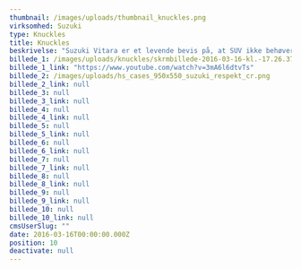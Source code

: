 ```yaml
---
thumbnail: /images/uploads/thumbnail_knuckles.png
virksomhed: Suzuki
type: Knuckles
title: Knuckles
beskrivelse: "Suzuki Vitara er et levende bevis på, at SUV ikke behøver være det rene leverpostej. For den har attitude nok til at begå sig i både Brønshøj og Bronx – og aftvinger usædvanlig meget respekt begge steder. Det lavede vi en kampagne om, der blev rullet ud på TV, annoncer og SoMe. \n\n"
billede_1: /images/uploads/knuckles/skrmbillede-2016-03-16-kl.-17.26.37.png
billede_1_link: "https://www.youtube.com/watch?v=3mA6l6dtvTs"
billede_2: /images/uploads/hs_cases_950x550_suzuki_respekt_cr.png
billede_2_link: null
billede_3: null
billede_3_link: null
billede_4: null
billede_4_link: null
billede_5: null
billede_5_link: null
billede_6: null
billede_6_link: null
billede_7: null
billede_7_link: null
billede_8: null
billede_8_link: null
billede_9: null
billede_9_link: null
billede_10: null
billede_10_link: null
cmsUserSlug: ""
date: 2016-03-16T00:00:00.000Z
position: 10
deactivate: null
---
```


